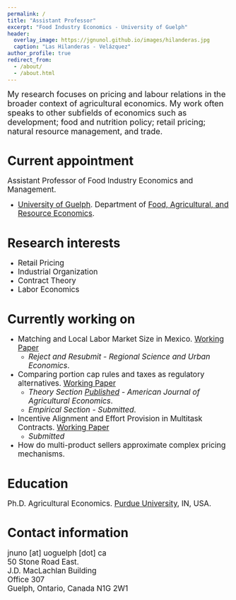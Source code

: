 ```yaml
---
permalink: /
title: "Assistant Professor"
excerpt: "Food Industry Economics - University of Guelph"
header:
  overlay_image: https://jgnunol.github.io/images/hilanderas.jpg
  caption: "Las Hilanderas - Velázquez"
author_profile: true
redirect_from: 
  - /about/
  - /about.html
---
```


<span style="font-size: 18px;">My research focuses on pricing and labour relations in the broader context of agricultural economics. My work often speaks to other subfields of economics such as development; food and nutrition policy; retail pricing; natural resource management, and trade.</span>


Current appointment
======
<span style="font-size: 17px;">Assistant Professor of Food Industry Economics and Management.</span>
* <span style="font-size: 17px;">[University of Guelph](https://www.uoguelph.ca/). Department of [Food, Agricultural, and Resource Economics](https://www.uoguelph.ca/fare/).</span>


Research interests
======
* <span style="font-size: 17px;">Retail Pricing</span>
* <span style="font-size: 17px;">Industrial Organization</span>
* <span style="font-size: 17px;">Contract Theory</span>
* <span style="font-size: 17px;">Labor Economics</span>

Currently working on
======

* <span style="font-size: 17px;">Matching and Local Labor Market Size in Mexico. [Working Paper](https://jorgeperezperez.com/files/PerezMelendezNuno_AKMCitySize.pdf)</span>
  - <span style="font-size: 17px;">_Reject and Resubmit - Regional Science and Urban Economics_.</span>
* <span style="font-size: 17px;">Comparing portion cap rules and taxes as regulatory alternatives. [Working Paper](https://www.banxico.org.mx/DIBM/web/documento/visor.html?clave=2022-10&locale=en)</span>
  - <span style="font-size: 17px;">_Theory Section [Published](https://doi.org/10.1111/ajae.12416) - American Journal of Agricultural Economics_.</span>
  - <span style="font-size: 17px;">_Empirical Section - Submitted_.</span>
* <span style="font-size: 17px;">Incentive Alignment and Effort Provision in Multitask Contracts. [Working Paper](https://ageconsearch.umn.edu/record/304302)</span>
  - <span style="font-size: 17px;">_Submitted_</span>
* <span style="font-size: 17px;">How do multi-product sellers approximate complex pricing mechanisms.</span>

Education
======

<span style="font-size: 17px;">Ph.D. Agricultural Economics. [Purdue University](https://www.purdue.edu/), IN, USA.</span>
 
Contact information
======
<span style="font-size: 17px;">
jnuno [at] uoguelph [dot] ca <br/>
50 Stone Road East.<br/>
J.D. MacLachlan Building<br/>
Office 307<br/>
Guelph, Ontario, Canada N1G 2W1
</span>
